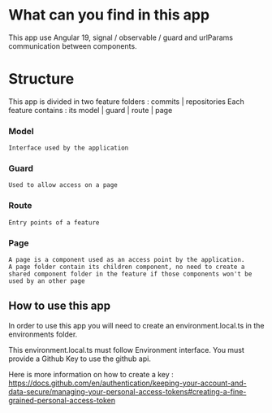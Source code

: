 # What can you find in this app
This app use Angular 19, signal / observable / guard and urlParams communication between components.

# Structure

This app is divided in two feature folders : commits | repositories
Each feature contains : its model | guard | route | page
  ### Model
    Interface used by the application
  ### Guard
    Used to allow access on a page
  ### Route
    Entry points of a feature
  ### Page
    A page is a component used as an access point by the application.
    A page folder contain its children component, no need to create a shared component folder in the feature if those components won't be used by an other page

## How to use this app
In order to use this app you will need to create an environment.local.ts in the environments folder.

This environment.local.ts must follow Environment interface. You must provide a Github Key to use the github api.

Here is more information on how to create a key : https://docs.github.com/en/authentication/keeping-your-account-and-data-secure/managing-your-personal-access-tokens#creating-a-fine-grained-personal-access-token
